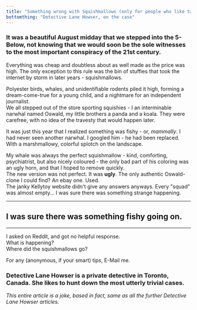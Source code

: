 ```yaml
---
title: "Something wrong with Squishmallows (only for people who like tabloid humour)"
bottomthing: "Detective Lane Howser, on the case"
---
```

### It was a beautiful August midday that we stepped into the 5-Below, not knowing that we would soon be the sole witnesses to the most important conspiracy of the 21st century.  

Everything was cheap and doubtless about as well made as the price was high. The only exception to this rule was the bin of stuffies that took the internet by storm in later years - squishmallows.

Polyester birds, whales, and unidentifiable rodents piled it high, forming a dream-come-true for a young child, and a nightmare for an independent journalist.  
We all stepped out of the store sporting squishies - I an interminable narwhal named Oswald, my little brothers a panda and a koala. They were carefree, with no idea of the travesty that would happen later.

It was just this year that I realized something was fishy - or, *mammally*. I had never seen another narwhal. I googled him - he had been replaced.  
With a marshmallowy, colorful splotch on the landscape.


My whale was always the perfect squishmallow - kind, comforting, psychiatrist, but also nicely coloured - the only bad part of his coloring was an ugly horn, and that I hoped to remove quickly.  
The new version was not perfect. It was **ugly**. The only authentic Oswald-clone I could find? An ebay one. Used.  
The janky Kellytoy website didn't give any answers anyways. Every "squad" was almost empty... I was sure there was something strange happening.

 * * *
 ## I was sure there was something fishy going on.
 * * *
 
I asked on Reddit, and got no helpful response.  
What is happening?  
Where did the squishmallows go?  

For any (anonymous, if your smart) tips, E-Mail me.

### Detective Lane Howser is a private detective in Toronto, Canada. She likes to hunt down the most utterly trivial cases.


*This entire article is a joke, based in fact, same as all the further Detective Lane Howser articles.*
